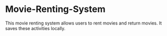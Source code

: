 # Movie-Renting-System
This movie renting system allows users to rent movies and return movies. It saves these activities locally. 
